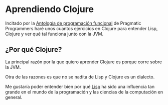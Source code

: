 # Aprendiendo Clojure

Incitado por la [Antología de programación funcional](https://pragprog.com/book/ppanth/functional-programming-a-pragpub-anthology) de Pragmatic Programmers haré unos cuantos ejercicios en Clojure para entender Lisp, Clojure y ver qué tal funciona junto con la JVM.

## ¿Por qué Clojure?

La principal razón por la que quiero aprender Clojure es porque corre sobre la JVM.

Otra de las razones es que no se nadita de Lisp y Clojure es un dialecto.

Me gustaría poder entender bien por qué [Lisp](https://en.wikipedia.org/wiki/Lisp_(programming_language)) ha sido una influencia tan grande en el mundo de la programación y las ciencias de la computación en general.
